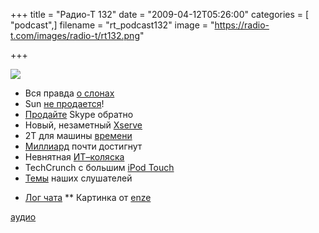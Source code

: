 +++
title = "Радио-Т 132"
date = "2009-04-12T05:26:00"
categories = [ "podcast",]
filename = "rt_podcast132"
image = "https://radio-t.com/images/radio-t/rt132.png"

+++

![](https://radio-t.com/images/radio-t/rt132.png)

- Вся правда [о слонах](http://evernote.com)
- Sun [не продается](http://habrahabr.ru/blogs/Sun/56613/)!
- [Продайте](http://www.techcrunch.com/2009/04/10/report-founders-want-to-buy-skype-from-ebay/) Skype обратно
- Новый, незаметный [Xserve](http://hard.compulenta.ru/417385/)
- 2Т для машины [времени](http://www.appleinsider.com/articles/09/04/06/image_hinting_at_2tb_time_capsule_likely_an_oversight.html)
- [Миллиард](http://www.techcrunch.com/2009/04/10/when-will-apple-hit-1-billion-app-downloads/) почти достигнут
- Невнятная [ИТ–коляска](http://www.engadget.com/2009/04/07/gm-and-segways-p-u-m-a-unveiled-and-no-this-isnt-a-joke/)
- TechCrunch с большим [iPod Touch](http://www.crunchgear.com/2009/04/09/crunchtablet-hits-the-net-a-little-early/)
- [Темы](/p/2009/04/08/prep-132/) наших слушателей

* [ Лог чата](http://chat.radio-t.com/logs/radio-t-132.html)
** Картинка от [enze](http://enze.livejournal.com/34218.html)


[аудио](https://cdn.radio-t.com/rt_podcast132.mp3)
<audio src="https://cdn.radio-t.com/rt_podcast132.mp3" preload="none"></audio>
